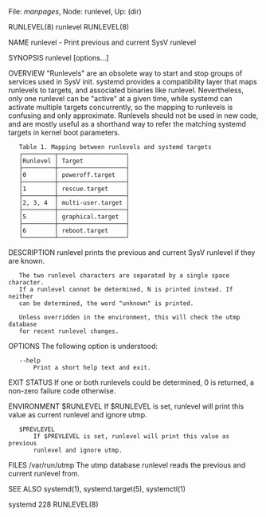 File: *manpages*,  Node: runlevel,  Up: (dir)

RUNLEVEL(8)                        runlevel                        RUNLEVEL(8)



NAME
       runlevel - Print previous and current SysV runlevel

SYNOPSIS
       runlevel [options...]

OVERVIEW
       "Runlevels" are an obsolete way to start and stop groups of services
       used in SysV init. systemd provides a compatibility layer that maps
       runlevels to targets, and associated binaries like runlevel.
       Nevertheless, only one runlevel can be "active" at a given time, while
       systemd can activate multiple targets concurrently, so the mapping to
       runlevels is confusing and only approximate. Runlevels should not be
       used in new code, and are mostly useful as a shorthand way to refer the
       matching systemd targets in kernel boot parameters.

       Table 1. Mapping between runlevels and systemd targets
       ┌─────────┬───────────────────┐
       │Runlevel │ Target            │
       ├─────────┼───────────────────┤
       │0        │ poweroff.target   │
       ├─────────┼───────────────────┤
       │1        │ rescue.target     │
       ├─────────┼───────────────────┤
       │2, 3, 4  │ multi-user.target │
       ├─────────┼───────────────────┤
       │5        │ graphical.target  │
       ├─────────┼───────────────────┤
       │6        │ reboot.target     │
       └─────────┴───────────────────┘

DESCRIPTION
       runlevel prints the previous and current SysV runlevel if they are
       known.

       The two runlevel characters are separated by a single space character.
       If a runlevel cannot be determined, N is printed instead. If neither
       can be determined, the word "unknown" is printed.

       Unless overridden in the environment, this will check the utmp database
       for recent runlevel changes.

OPTIONS
       The following option is understood:

       --help
           Print a short help text and exit.

EXIT STATUS
       If one or both runlevels could be determined, 0 is returned, a non-zero
       failure code otherwise.

ENVIRONMENT
       $RUNLEVEL
           If $RUNLEVEL is set, runlevel will print this value as current
           runlevel and ignore utmp.

       $PREVLEVEL
           If $PREVLEVEL is set, runlevel will print this value as previous
           runlevel and ignore utmp.

FILES
       /var/run/utmp
           The utmp database runlevel reads the previous and current runlevel
           from.

SEE ALSO
       systemd(1), systemd.target(5), systemctl(1)



systemd 228                                                        RUNLEVEL(8)
